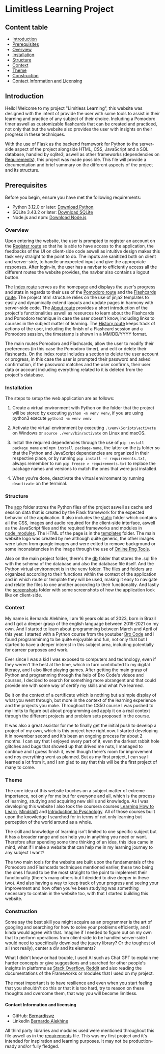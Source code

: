 # Limitless Learning Project #

## Content table ##
+ [Introduction](#introduction)
+ [Prerequisites](#prerequisites)
+ [Overview](#overview)
+ [Installation](#installation)
+ [Structure](#structure)
+ [Context](#context)
+ [Theme](#theme)
+ [Construction](#construction)
+ [Contact Information and Licensing](#contact-information-and-licensing)

## Introduction ##
Hello! Welcome to my project "Limitless Learning", this website was designed with the intent of provide the user with some 
tools to assist in their learning and practice of any subject of their choice. Including a Pomodoro timer aswell as
customizable flashcards that can be created and practiced, not only that but the website also provides the user with
insights on their progress in these techniques. 

With the use of Flask as the backend framework for Python to the server-side aspect of the project alongside HTML, CSS, JavaScript and a SQL database, handled by sqlite3, aswell as other frameworks (dependencies on [Requirements](requirements.txt)), this project was made possible.
This file will provide a documentation and brief summary on the different aspects of the project and its structure.

## Prerequisites ##
Before you begin, ensure you have met the following requirements:
+ Python 3.12.0 or later: [Download Python](https://www.python.org/downloads/)
+ SQLite 3.43.2 or later: [Download SQLite](https://www.sqlite.org/download.html)
+ Node.js and npm: [Download Node.js](https://nodejs.org/en/download)

### Overview ###
Upon entering the website, the user is prompted to register an account on the [Register route](app/templates/register.html) so that he is able to have access to the application, the feedbacks of the UI on client-side code aswell as intuitive design makes this task very straight to the point to do. The inputs are sanitized both on client and server-side, to handle unexpected input and give the appropriate responses. After login-in, the user has a navbar to efficiently access all the different routes the website provides, the navbar also contains a logout button.

The [Index route](app/templates/index.html) serves as the homepage and displays the user's progress and stats in regards to their use of the
[Pomodoro route](app/templates/pomodoro.html) and the [Flashcards route](app/templates/flashcards.html). The project html structure relies on the use
of jinja2 templates to easily and dynamically extend layouts and update pages in harmony with server-side code. 
The [About route](app/templates/about.html) provides a short introduction of the project's functionalities aswell as resources to learn about
the Flashcards and Pomodoro technique in case the user doesn't know, including links to courses in the subject matter of learning. The 
[History route](app/templates/history.html) keeps track of actions of the user, including the finish of a Flashcard session and a Pomodoro
session, the timestamp is shown in a MM/DD/YYYY format.

The main routes Pomodoro and Flashcards, allow the user to modify their preferences (in this case the Pomodoro timer), and edit or delete their
flashcards. On the index route includes a section to delete the user account or progress, in this case the user is prompted their password and asked
confirmation, if the password matches and the user confirms, their user data or account including everything related to it is deleted from the project's database.

### Installation ###
The steps to setup the web application are as follows:

1. Create a virtual environment with Python on the folder that the project will be stored by executing `python -m venv venv`, if you are using python3 execute `python3 -m venv venv`

2. Activate the virtual environment by executing `.\venv\Scripts\activate` on Windows or `source ./venv/bin/activate` on Linux and macOS.

3. Install the required dependencies through the use of `pip install package_name` and `npm install package-name`, the latter on the [js](app/static/js/) folder so that the Python and JavaScript dependencies are organized in their respective place, or by running `pip install -r requirements.txt`, always remember to run `pip freeze > requirements.txt` to replace the package names and versions to match the ones that were just installed.

4. When you're done, deactivate the virtual environment by running `deactivate` on the terminal.

### Structure ###
The [app](app) folder stores the Python files of the project aswell as cache and session data that is created by the Flask framework for the
expected behavior of the application. It also includes the [static](app/static/) folder which contains all the CSS, images and audio required
for the client-side interface, aswell as the JavaScript files and the required frameworks and modules in [node_modules](app/static/js/node_modules). The HTML of the page is in the [templates](app/templates/) folder. The main website logo was created by me although quite generic, the other images were taken from google images and were edited to remove background or some inconsistencies in the image through the use of [Online Png Tools](https://onlinepngtools.com/).

Also on the main project folder, there's the [db](db) folder that stores the .sql file with the schema of the database and also the database file itself. And the Python virtual environment is in the [venv](venv) folder. The files and folders are organized according to their functions within the context of the application and in which route or template they will be used, making it easy to navigate and relate the files to one another according to their functionality. And lastly the [screenshots](screenshots/) folder with some screenshots of how the application look like on client-side.

### Context ###
My name is Bernardo Alekhine, I am 16 years old as of 2023, born in Brazil and I got a deeper grasp of the english language between 2019-2021 on my own. And I started to learn about programming between March and April of this year. I started with a Python course from the youtuber [Bro Code](https://www.youtube.com/@BroCodez) and I found programminmg to be quite enjoyable and fun, not only that but I started to have a deeper interest in this subject area, including potentially for carreer purposes and work.

Ever since I was a kid I was exposed to computers and technology, even if they weren't the best at the time, which in turn contributed to my digital literacy, and I also liked playing games. After getting the main grasp of Python and programming through the help of Bro Code's videos and courses, I decided to search for something more abrangent and that could provide me with some way of certify my skills and what I've learned.

Be it on the context of a certificate which is nothing but a simple display of what you went through, but more in the context of the learning experience and the projects you make. Throughout the CS50 course I was pushed to my limits to figure out about programming and apply it on a real context through the different projects and problem sets proposed in the course.

It was also a great assistor for me to finally get the initial push to develop a project of my own, which is this project here right now. I started developing it in november second and it's been an ongoing process for about 2 months. I can say that I enjoyed every part of it, even the darkest rabbit hole glitches and bugs that showed up that drived me nuts, I managed to continue and I guess finish it, even though there's room for improvement and noy everything went as planned. But as my first project, I can say I learned a lot from it, and I am glad to say that this will be the first project of many to come.

### Theme ###
The core idea of this website touches on a subject matter of extreme importance, not only for me but for everyone and all, which is the process of learning, studying and acquiring new skills and knowledge. As I was developing this website I also took the coursera courses [Learning How to Learn](https://www.coursera.org/learn/learning-how-to-learn), [Mindshift](https://www.coursera.org/learn/mindshift) and [Introduction to Pyschology](https://www.coursera.org/learn/introduction-psychology). All of those courses built upon the knowledge I searched for in terms of not only learning but perception of the world around as a whole.

The skill and knowledge of learning isn't limited to one specific subject but it has a broader range and can help you in anything you need or want. Therefore after spending some time thinking of an idea, this idea came in mind, what if I make a website that can help me in my learning journey to any subject I want?

The two main tools for the website are built upon the fundamentals of the Pomodoro and Flashcards techniques mentioned earlier, these two being the ones I found to be the most straight to the point to implement their functionality (there's many others but I decided to dive deeper in these two). And also having a way to keep track of your progress and seeing your improvement and how often you've been studying was something necessary to contain in the website too, with that I started building this website.

### Construction ###
Some say the best skill you might acquire as an programmer is the art of googling and searching for how to solve your problems efficiently, and I kinda would agree with that. Imagine if I needed to figure out on my own that to perform operations from client-side to be handled server-side I would need to specifically download the jquery library? Or the toughest of all (not really), center a div and its elements?

What I didn't know or had trouble, I used AI such as Chat GPT to explain me harder concepts or give suggestions and searched for other people's insights in platforms as [Stack Overflow](https://stackoverflow.com/), [Reddit](https://www.reddit.com/) and also reading the documentations of the Frameworks or modules that I used on my project.

The most important is to have resilience and even when you start feeling that you shouldn't do this or that it is too hard, try to reason on these thoughts and overcome them, that way you will become limitless.

#### Contact Information and licensing ####
+ GitHub: [Bernardiswz](https://github.com/Bernardiswz)
+ LinkedIn [Bernardo Alekhine](https://www.linkedin.com/in/bernardo-alekhine-461791299)

All third party libraries and modules used were mentioned throughout this file aswell as in the [requirements](requirements.txt) file.
This was my first project and it's intended for inspiration and learning purposes. It may not be production-ready and/or fully fledged.
